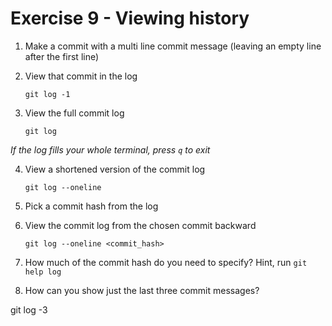 # Exercise 9 - Viewing history

1.  Make a commit with a multi line commit message
    (leaving an empty line after the first line)

2.  View that commit in the log

        git log -1

3.  View the full commit log

        git log

_If the log fills your whole terminal, press `q` to exit_

4.  View a shortened version of the commit log

        git log --oneline

5.  Pick a commit hash from the log

6.  View the commit log from the chosen commit backward

        git log --oneline <commit_hash>

7.  How much of the commit hash do you need to specify? Hint, run `git help log`

8.  How can you show just the last three commit messages?

git log -3
